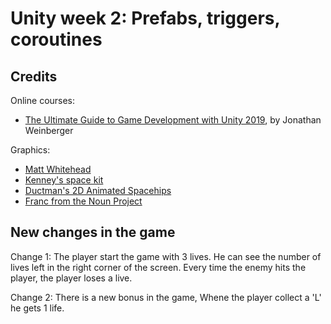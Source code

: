 # Unity week 2: Prefabs, triggers, coroutines

## Credits

Online courses:
* [The Ultimate Guide to Game Development with Unity 2019](https://www.udemy.com/the-ultimate-guide-to-game-development-with-unity/), by Jonathan Weinberger

Graphics:
* [Matt Whitehead](https://ccsearch.creativecommons.org/photos/7fd4a37b-8d1a-4d4c-80a2-4ca4a3839941)
* [Kenney's space kit](https://kenney.nl/assets/space-kit)
* [Ductman's 2D Animated Spacehips](https://assetstore.unity.com/packages/2d/characters/2d-animated-spaceships-96852)
* [Franc from the Noun Project](https://commons.wikimedia.org/w/index.php?curid=64661575)


## New changes in the game

Change 1: The player start the game with 3 lives. He can see the number of lives left in the right corner of the screen.
Every time the enemy hits the player, the player loses a live.

Change 2: There is a new bonus in the game, Whene the player collect a 'L' he gets 1 life.
